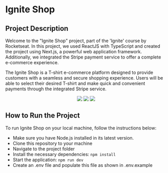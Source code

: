 # Ignite Shop

<h2>Project Description</h2>
Welcome to the "Ignite Shop" project, part of the 'Ignite' course by Rocketseat. In this project, we used ReactJS with TypeScript and created the project using Next.js, a powerful web application framework. Additionally, we integrated the Stripe payment service to offer a complete e-commerce experience.

The Ignite Shop is a T-shirt e-commerce platform designed to provide customers with a seamless and secure shopping experience. Users will be able to select their desired T-shirt and make quick and convenient payments through the integrated Stripe service.

<div align="center">
  <img src="https://github.com/arthur-carminatti/02-nodejs/assets/126788701/c1ea6ea8-8529-45aa-b933-399718a6e61c" />
  <img src="https://github.com/arthur-carminatti/02-nodejs/assets/126788701/e44f4396-f593-4b3d-9d95-0dbf48e20e22" />
  <img src="https://github.com/arthur-carminatti/02-nodejs/assets/126788701/63687385-b211-487d-b806-1c88162a28cb" />
</div>

<h2>How to Run the Project</h2>

To run Ignite Shop on your local machine, follow the instructions below:

- Make sure you have Node.js installed in its latest version.
- Clone this repository to your machine
- Navigate to the project folder
- Install the necessary dependencies: `npm install`
- Start the application: `npm run dev`
- Create an .env file and populate this file as shown in .env.example
